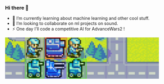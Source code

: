 ### Hi there 👋

- 🔭 I’m currently learning about machine learning and other cool stuff.
- 👯 I’m looking to collaborate on ml projects on sound.
- ⚡ One day I'll code a competitive AI for AdvanceWars2 !

![Image](https://raw.githubusercontent.com/Hatchi-Kin/Hatchi-Kin/main/aw4.png)
